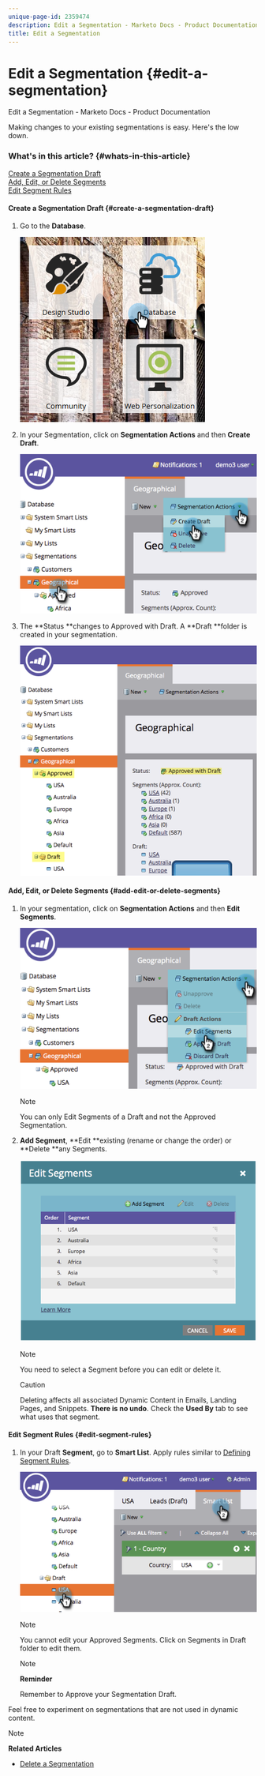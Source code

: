```yaml
---
unique-page-id: 2359474
description: Edit a Segmentation - Marketo Docs - Product Documentation
title: Edit a Segmentation
---
```


# Edit a Segmentation {#edit-a-segmentation}

Edit a Segmentation - Marketo Docs - Product Documentation

Making changes to your existing segmentations is easy. Here's the low down.

### What's in this article? {#whats-in-this-article}

[Create a Segmentation Draft](#create-a-segmentation-draft)  
[Add, Edit, or Delete Segments](#add-edit-or-delete-segments)  
[Edit Segment Rules](#edit-segment-rules)

#### Create a Segmentation Draft {#create-a-segmentation-draft}

1. Go to the **Database**.

   ![](assets/db.png)

1. In your Segmentation, click on **Segmentation Actions** and then **Create Draft**.

   ![](assets/two.png)

1. The **Status **changes to Approved with Draft. A **Draft **folder is created in your segmentation.

   ![](assets/three.png)

#### Add, Edit, or Delete Segments {#add-edit-or-delete-segments}

1. In your segmentation, click on **Segmentation Actions** and then **Edit Segments**.

   ![](assets/four.png)

   >[!NOTE]
   >
   >You can only Edit Segments of a Draft and not the Approved Segmentation.

1. **Add Segment**, **Edit **existing (rename or change the order) or **Delete **any Segments.

   ![](assets/image2014-9-16-9-3a6-3a9.png)

   >[!NOTE]
   >
   >You need to select a Segment before you can edit or delete it.

   >[!CAUTION]
   >
   >Deleting affects all associated Dynamic Content in Emails, Landing Pages, and Snippets. **There is no undo**. Check the **Used By** tab to see what uses that segment.

#### Edit Segment Rules {#edit-segment-rules}

1. In your Draft **Segment**, go to **Smart List**. Apply rules similar to [Defining Segment Rules](http://docs.marketo.com/display/public/DOCS/Define+Segment+Rules).

   ![](assets/image2014-9-16-9-3a6-3a20.png)

   >[!NOTE]
   >
   >You cannot edit your Approved Segments. Click on Segments in Draft folder to edit them.

   >[!NOTE]
   >
   >**Reminder**
   >
   >
   >Remember to Approve your Segmentation Draft.

Feel free to experiment on segmentations that are not used in dynamic content.

>[!NOTE]
>
>**Related Articles**
>
>* [Delete a Segmentation](delete-a-segmentation.md)
>

